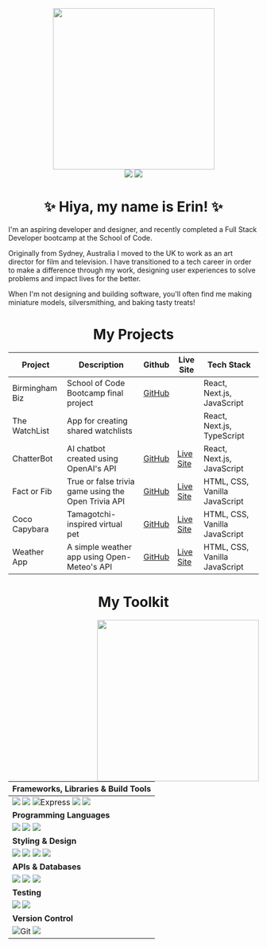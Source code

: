 <div id="header" align="center">
  <img src="https://media.giphy.com/media/v1.Y2lkPTc5MGI3NjExNjV0Z3NxbjdqcDJmc3MwYWVyc2s3dHV2MHJqancwaTJwbzk4N2theiZlcD12MV9pbnRlcm5hbF9naWZfYnlfaWQmY3Q9cw/aIJDrOomj81MQZz2uO/giphy.gif" width="325"/>
  <div id="badges"> 
    <!--
    <a href="https://www.erinshiensmith.me/" target="_blank"><img src="https://img.shields.io/badge/-my_Portfolio-0E53A4?style=for-the-badge&logo=react&logoColor=white" target="_blank"></a>
    -->
    <a href="https://www.linkedin.com/in/erin-shien-smith/" target="_blank"><img src="https://img.shields.io/badge/-LinkedIn-%230077B5?style=for-the-badge&logo=linkedin&logoColor=white" target="_blank"></a>
    <a href="https://medium.com/@erinshiensmith/" target="_blank"><img src="https://img.shields.io/badge/Medium-12100E?style=for-the-badge&logo=medium&logoColor=white" target="_blank"></a>
   </div>
    <h1>✨ Hiya, my name is Erin! ✨</h1>
</div>

<div id="about">
  <p>I'm an aspiring developer and designer, and recently completed a Full Stack Developer bootcamp at the School of Code. </p>
   <p> Originally from Sydney, Australia I moved to the UK to work as an art director for film and television. I have transitioned to a tech career in order to make a difference through my work, designing user experiences to solve problems and impact lives for the better.</p>
  <p>When I'm not designing and building software, you'll often find me making miniature models, silversmithing, and baking tasty treats!</p>
</div>

<h1 align="center">My Projects</h1>

<div align="center">

| Project | Description | Github | Live Site | Tech Stack |
|---------|-------------|--------|-----------|------------|
| Birmingham Biz | School of Code Bootcamp final project| [GitHub](https://github.com/SchoolOfCode/bc16-final-projects-codey-mccodeface) |           | React, Next.js, JavaScript |
| The WatchList | App for creating shared watchlists |        |           | React, Next.js, TypeScript |
| ChatterBot | AI chatbot created using OpenAI's API | [GitHub](https://github.com/erinshien/chatterbot) | [Live Site](https://chatterbot-rho.vercel.app/) | React, Next.js, JavaScript |
| Fact or Fib | True or false trivia game using the Open Trivia API | [GitHub](https://github.com/erinshien/factorfib) | [Live Site](https://erinshien.github.io/factorfib/) | HTML, CSS, Vanilla JavaScript |
| Coco Capybara | Tamagotchi-inspired virtual pet | [GitHub](https://github.com/erinshien/cococapybara) | [Live Site](https://erinshien.github.io/cococapybara/) | HTML, CSS, Vanilla JavaScript |
| Weather App | A simple weather app using Open-Meteo's API | [GitHub](https://github.com/erinshien/weatherapp) | [Live Site](https://erinshien.github.io/weatherapp/) | HTML, CSS, Vanilla JavaScript |

</div>

<h1 align="center">My Toolkit</h1>

<div align="left">

<img align="right" src="https://media.giphy.com/media/v1.Y2lkPTc5MGI3NjExMWJkeXN0eG00ZGxhOG8zaTdvdGYyaDgybTA1Yzl0cWN5eGhza3JkeiZlcD12MV9pbnRlcm5hbF9naWZfYnlfaWQmY3Q9cw/VPnfM9bmR0ZaQo3qtK/giphy.gif" width="325"/>
  
| Frameworks, Libraries & Build Tools  |
|:---|
|  <img src="https://img.shields.io/badge/react-%2320232a.svg?style=for-the-badge&logo=react&logoColor=%2361DAFB"> <img src="https://img.shields.io/badge/Next-black?style=for-the-badge&logo=next.js&logoColor=white" >   <img src="https://img.shields.io/badge/Express-000000.svg?style=for-the-badge&logo=Express&logoColor=white" alt="Express"> <img src="https://img.shields.io/badge/node.js-6DA55F?style=for-the-badge&logo=node.js&logoColor=white"> <img src="https://img.shields.io/badge/vite-%23646CFF.svg?style=for-the-badge&logo=vite&logoColor=white"> |
| **Programming Languages** |
| <img src="https://img.shields.io/badge/html5-%23E34F26.svg?style=for-the-badge&logo=html5&logoColor=white"> <img src="https://img.shields.io/badge/javascript-%23323330.svg?style=for-the-badge&logo=javascript&logoColor=%23F7DF1E"> <img src="https://img.shields.io/badge/typescript-%23007ACC.svg?style=for-the-badge&logo=typescript&logoColor=white"> |
| **Styling & Design**  |
| <img src="https://img.shields.io/badge/css3-%231572B6.svg?style=for-the-badge&logo=css3&logoColor=white"> <img src="https://img.shields.io/badge/figma-%23F24E1E.svg?style=for-the-badge&logo=figma&logoColor=white"> <img src="https://img.shields.io/badge/Sketch-FFC24D?style=for-the-badge&logo=sketch&logoColor=black"> <img src="https://img.shields.io/badge/adobe%20photoshop-%2331A8FF.svg?style=for-the-badge&logo=adobe%20photoshop&logoColor=white"> |
| **APIs & Databases**  |
| <img src="https://img.shields.io/badge/Postman-FF6C37?style=for-the-badge&logo=postman&logoColor=white"> <img src="https://img.shields.io/badge/postgres-%23316192.svg?style=for-the-badge&logo=postgresql&logoColor=white"> <img src="https://img.shields.io/badge/Supabase-3ECF8E?style=for-the-badge&logo=supabase&logoColor=white"> |
| **Testing**  |
| <img src="https://img.shields.io/badge/-Vitest-77B254?style=for-the-badge&logo=vitest&logoColor=white"> <img src="https://img.shields.io/badge/-Playwright-EA5230?style=for-the-badge&logo=playwright&logoColor=white"> |
| **Version Control**  |
| <img src="https://img.shields.io/badge/Git-F05032.svg?style=for-the-badge&logo=Git&logoColor=white" alt="Git"> <img src="https://img.shields.io/badge/github-%23121011.svg?style=for-the-badge&logo=github&logoColor=white"> |

</div>
<!--
<h1></h1>
<div align="center">
  <img src="https://github-readme-stats-git-masterrstaa-rickstaa.vercel.app/api?username=erinshien&theme=dracula">
</div>
-->

<!--
**erinshien/erinshien** is a ✨ _special_ ✨ repository because its `README.md` (this file) appears on your GitHub profile.

Here are some ideas to get you started:

- 🔭 I’m currently working on ...
- 🌱 I’m currently learning ...
- 👯 I’m looking to collaborate on ...
- 🤔 I’m looking for help with ...
- 💬 Ask me about ...
- 📫 How to reach me: ...
- 😄 Pronouns: ...
- ⚡ Fun fact: ...
-->
